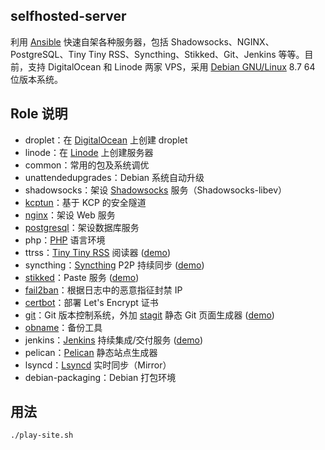 selfhosted-server
-----------------

利用 [Ansible][1] 快速自架各种服务器，包括 Shadowsocks、NGINX、PostgreSQL、Tiny Tiny RSS、Syncthing、Stikked、Git、Jenkins 等等。目前，支持 DigitalOcean 和 Linode 两家 VPS，采用 [Debian GNU/Linux][2] 8.7 64 位版本系统。

## Role 说明

+ droplet：在 [DigitalOcean][3] 上创建 droplet
+ linode：在 [Linode][16] 上创建服务器
+ common：常用的包及系统调优
+ unattendedupgrades：Debian 系统自动升级
+ shadowsocks：架设 [Shadowsocks][4] 服务（Shadowsocks-libev）
+ [kcptun][17]：基于 KCP 的安全隧道
+ [nginx][5]：架设 Web 服务
+ [postgresql][6]：架设数据库服务
+ php：[PHP][7] 语言环境
+ ttrss：[Tiny Tiny RSS][8] 阅读器 ([demo][21])
+ syncthing：[Syncthing][9] P2P 持续同步 ([demo][22])
+ [stikked][10]：Paste 服务 ([demo][23])
+ [fail2ban][11]：根据日志中的恶意指征封禁 IP
+ [certbot][12]：部署 Let's Encrypt 证书
+ [git][13]：Git 版本控制系统，外加 [stagit][14] 静态 Git 页面生成器 ([demo][24])
+ [obname][15]：备份工具
+ jenkins：[Jenkins][18] 持续集成/交付服务 ([demo][25])
+ pelican：[Pelican][19] 静态站点生成器
+ lsyncd：[Lsyncd][20] 实时同步（Mirror）
+ debian-packaging：Debian 打包环境

## 用法

    ./play-site.sh

[1]: https://www.ansible.com/
[2]: https://www.debian.org/
[3]: https://m.do.co/c/7758457f61ad
[4]: https://shadowsocks.org/
[5]: http://nginx.org/
[6]: https://www.postgresql.org/
[7]: http://php.net/
[8]: https://tt-rss.org/
[9]: https://syncthing.net/
[10]: https://github.com/claudehohl/Stikked
[11]: https://www.fail2ban.org/
[12]: https://certbot.eff.org/
[13]: https://git-scm.com/
[14]: http://git.2f30.org/stagit/
[15]: http://obnam.org/
[16]: https://www.linode.com/?r=28bf53dae49d2c55dd671136769c0b7526db5891
[17]: https://github.com/xtaci/kcptun
[18]: https://jenkins.io/
[19]: https://blog.getpelican.com/
[20]: http://axkibe.github.io/lsyncd/
[21]: https://planet.unixkoans.com/
[22]: https://sync.unixkoans.com/
[23]: https://paste.unixkoans.com/
[24]: https://git.unixkoans.com/
[25]: https://ci.unixkoans.com/
